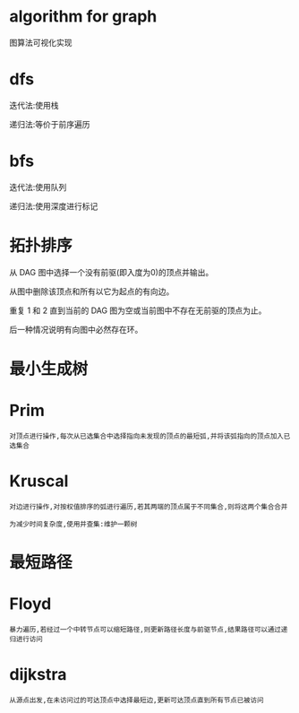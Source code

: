 # algorithm for graph
图算法可视化实现

# dfs

迭代法:使用栈

递归法:等价于前序遍历

# bfs

迭代法:使用队列

递归法:使用深度进行标记



# 拓扑排序

从 DAG 图中选择一个没有前驱(即入度为0)的顶点并输出。

从图中删除该顶点和所有以它为起点的有向边。

重复 1 和 2 直到当前的 DAG 图为空或当前图中不存在无前驱的顶点为止。

后一种情况说明有向图中必然存在环。

# 最小生成树

  # Prim

    对顶点进行操作,每次从已选集合中选择指向未发现的顶点的最短弧,并将该弧指向的顶点加入已选集合

  # Kruscal

    对边进行操作,对按权值排序的弧进行遍历,若其两端的顶点属于不同集合,则将这两个集合合并

    为减少时间复杂度,使用并查集:维护一颗树

# 最短路径

  # Floyd

    暴力遍历,若经过一个中转节点可以缩短路径,则更新路径长度与前驱节点,结果路径可以通过递归进行访问

  # dijkstra

    从源点出发,在未访问过的可达顶点中选择最短边,更新可达顶点直到所有节点已被访问
